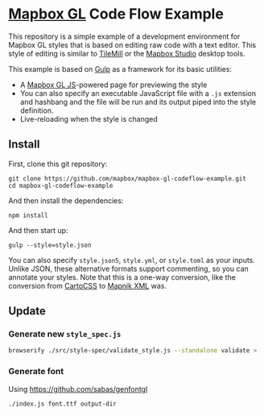 # [Mapbox GL](https://www.mapbox.com/mapbox-gl/) Code Flow Example

This repository is a simple example of a development environment for Mapbox GL
styles that is based on editing raw code with a text editor. This style
of editing is similar to [TileMill](https://www.mapbox.com/tilemill/)
or the [Mapbox Studio](https://www.mapbox.com/mapbox-studio/) desktop
tools.

This example is based on [Gulp](http://gulpjs.com/) as a framework for its
basic utilities:

* A [Mapbox GL JS](https://www.mapbox.com/mapbox-gl-js/)-powered page for
  previewing the style
* You can also specify an executable JavaScript file with a `.js` extension
  and hashbang and the file will be run and its output piped into the style
  definition.
* Live-reloading when the style is changed

## Install

First, clone this git repository:

    git clone https://github.com/mapbox/mapbox-gl-codeflow-example.git
    cd mapbox-gl-codeflow-example

And then install the dependencies:

    npm install

And then start up:

    gulp --style=style.json

You can also specify `style.json5`, `style.yml`, or `style.toml` as your
inputs. Unlike JSON, these alternative formats support commenting, so you
can annotate your styles. Note that this is a one-way conversion, like the conversion
from [CartoCSS](https://www.mapbox.com/tilemill/docs/manual/carto/)
to [Mapnik XML](https://github.com/mapnik/mapnik/wiki/XMLConfigReference)
was.

## Update

### Generate new `style_spec.js`

```sh
browserify ./src/style-spec/validate_style.js --standalone validate > ../mapbox-gl-style-editor/app/mapbox-gl/style_spec.js
```

### Generate font

Using https://github.com/sabas/genfontgl

```sh
./index.js font.ttf output-dir
```
